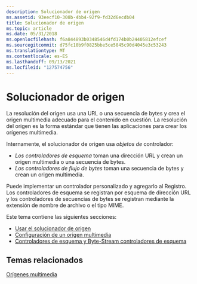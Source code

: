 ```yaml
---
description: Solucionador de origen
ms.assetid: 93eecf10-308b-4bb4-92f9-fd32d6ecdb04
title: Solucionador de origen
ms.topic: article
ms.date: 05/31/2018
ms.openlocfilehash: f6a844893b0348546d4fd174b0b24405812efcef
ms.sourcegitcommit: d75fc10b9f0825bbe5ce5045c90d4045e3c53243
ms.translationtype: MT
ms.contentlocale: es-ES
ms.lasthandoff: 09/13/2021
ms.locfileid: "127574756"
---
```

# <a name="source-resolver"></a>Solucionador de origen

La resolución del origen usa una URL o una secuencia de bytes y crea el origen multimedia adecuado para el contenido en cuestión. La resolución del origen es la forma estándar que tienen las aplicaciones para crear los orígenes multimedia.

Internamente, el solucionador de origen usa *objetos de* controlador:

-   *Los controladores de esquema* toman una dirección URL y crean un origen multimedia o una secuencia de bytes.
-   *Los controladores de flujo de bytes* toman una secuencia de bytes y crean un origen multimedia.

Puede implementar un controlador personalizado y agregarlo al Registro. Los controladores de esquema se registran por esquema de dirección URL y los controladores de secuencias de bytes se registran mediante la extensión de nombre de archivo o el tipo MIME.

Este tema contiene las siguientes secciones:

-   [Usar el solucionador de origen](using-the-source-resolver.md)
-   [Configuración de un origen multimedia](configuring-a-media-source.md)
-   [Controladores de esquema y Byte-Stream controladores de esquema](scheme-handlers-and-byte-stream-handlers.md)

## <a name="related-topics"></a>Temas relacionados

<dl> <dt>

[Orígenes multimedia](media-sources.md)
</dt> </dl>

 

 



